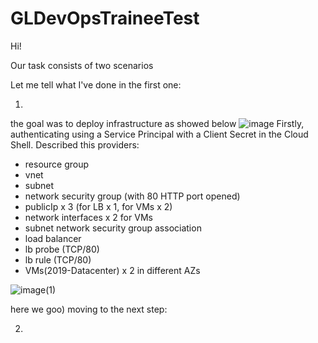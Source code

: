 # GLDevOpsTraineeTest

Hi!

Our task consists of two scenarios 

Let me tell what I've done in the first one:  

1.
the goal was to deploy infrastructure as showed below
![image](https://user-images.githubusercontent.com/91308486/186751061-ac6b6023-74c5-439f-ba75-0dca5a5dcbb9.png)
Firstly, authenticating using a Service Principal with a Client Secret in the Cloud Shell.
Described this providers:
  - resource group
  - vnet
  - subnet
  - network security group (with 80 HTTP port opened)
  - publicIp x 3 (for LB x 1, for VMs x 2)
  - network interfaces x 2 for VMs
  - subnet network security group association
  - load balancer
  - lb probe (TCP/80)
  - lb rule (TCP/80)
  - VMs(2019-Datacenter) x 2 in different AZs
 
![image(1)](https://user-images.githubusercontent.com/91308486/186754658-3b7aa20b-d35c-446c-8bf2-228a661395ba.jpg)

here we goo)
moving to the next step:

2.

  
